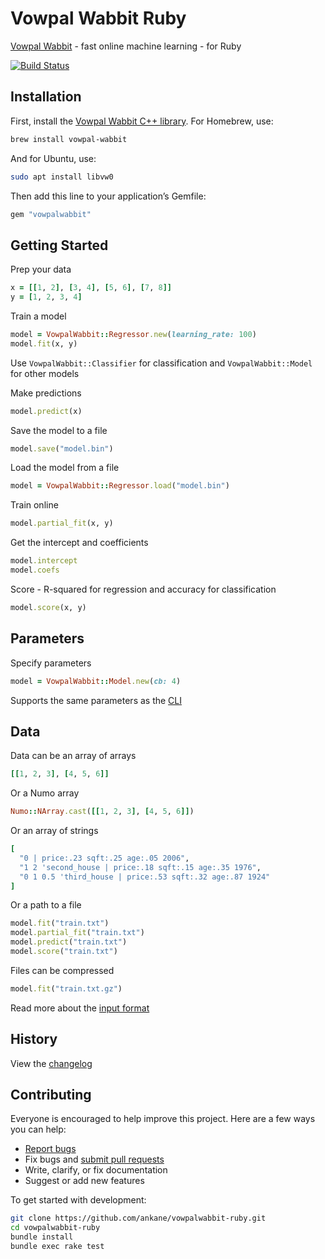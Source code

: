 # Vowpal Wabbit Ruby

[Vowpal Wabbit](https://vowpalwabbit.org) - fast online machine learning - for Ruby

[![Build Status](https://github.com/ankane/vowpalwabbit-ruby/actions/workflows/build.yml/badge.svg)](https://github.com/ankane/vowpalwabbit-ruby/actions)

## Installation

First, install the [Vowpal Wabbit C++ library](https://vowpalwabbit.org/start.html). For Homebrew, use:

```sh
brew install vowpal-wabbit
```

And for Ubuntu, use:

```sh
sudo apt install libvw0
```

Then add this line to your application’s Gemfile:

```ruby
gem "vowpalwabbit"
```

## Getting Started

Prep your data

```ruby
x = [[1, 2], [3, 4], [5, 6], [7, 8]]
y = [1, 2, 3, 4]
```

Train a model

```ruby
model = VowpalWabbit::Regressor.new(learning_rate: 100)
model.fit(x, y)
```

Use `VowpalWabbit::Classifier` for classification and `VowpalWabbit::Model` for other models

Make predictions

```ruby
model.predict(x)
```

Save the model to a file

```ruby
model.save("model.bin")
```

Load the model from a file

```ruby
model = VowpalWabbit::Regressor.load("model.bin")
```

Train online

```ruby
model.partial_fit(x, y)
```

Get the intercept and coefficients

```ruby
model.intercept
model.coefs
```

Score - R-squared for regression and accuracy for classification

```ruby
model.score(x, y)
```

## Parameters

Specify parameters

```ruby
model = VowpalWabbit::Model.new(cb: 4)
```

Supports the same parameters as the [CLI](https://github.com/VowpalWabbit/vowpal_wabbit/wiki/Command-Line-Arguments)

## Data

Data can be an array of arrays

```ruby
[[1, 2, 3], [4, 5, 6]]
```

Or a Numo array

```ruby
Numo::NArray.cast([[1, 2, 3], [4, 5, 6]])
```

Or an array of strings

```ruby
[
  "0 | price:.23 sqft:.25 age:.05 2006",
  "1 2 'second_house | price:.18 sqft:.15 age:.35 1976",
  "0 1 0.5 'third_house | price:.53 sqft:.32 age:.87 1924"
]
```

Or a path to a file

```ruby
model.fit("train.txt")
model.partial_fit("train.txt")
model.predict("train.txt")
model.score("train.txt")
```

Files can be compressed

```ruby
model.fit("train.txt.gz")
```

Read more about the [input format](https://github.com/VowpalWabbit/vowpal_wabbit/wiki/Input-format)

## History

View the [changelog](https://github.com/ankane/vowpalwabbit-ruby/blob/master/CHANGELOG.md)

## Contributing

Everyone is encouraged to help improve this project. Here are a few ways you can help:

- [Report bugs](https://github.com/ankane/vowpalwabbit-ruby/issues)
- Fix bugs and [submit pull requests](https://github.com/ankane/vowpalwabbit-ruby/pulls)
- Write, clarify, or fix documentation
- Suggest or add new features

To get started with development:

```sh
git clone https://github.com/ankane/vowpalwabbit-ruby.git
cd vowpalwabbit-ruby
bundle install
bundle exec rake test
```
